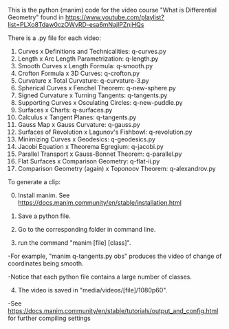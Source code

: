 
This is the python (manim) code for the video course "What is Differential Geometry" found in 
https://www.youtube.com/playlist?list=PLXo8Tdaw0czOWyRD-esa6mNajlPZnjHQs

There is a .py file for each video:

1. Curves x Definitions and Technicalities: q-curves.py
2. Length x Arc Length Parametrization: q-length.py
3. Smooth Curves x Length Formula: q-smooth.py 
4. Crofton Formula x 3D Curves: q-crofton.py
5. Curvature x Total Curvature: q-curvature-3.py
6. Spherical Curves x Fenchel Theorem: q-new-sphere.py
7. Signed Curvature x Turning Tangents: q-tangents.py
8. Supporting Curves x Osculating Circles: q-new-puddle.py
9. Surfaces x Charts: q-surfaces.py
10. Calculus x Tangent Planes: q-tangents.py
11. Gauss Map x Gauss Curvature: q-gauss.py
12. Surfaces of Revolution x Lagunov's Fishbowl: q-revolution.py
13. Minimizing Curves x Geodesics: q-geodesics.py
14. Jacobi Equation x Theorema Egregium: q-jacobi.py
15. Parallel Transport x Gauss-Bonnet Theorem: q-parallel.py
16. Flat Surfaces x Comparison Geometry: q-flat-ii.py
17. Comparison Geometry (again) x Toponoov Theorem: q-alexandrov.py

To generate a clip:

0. Install manim. See https://docs.manim.community/en/stable/installation.html

1. Save a python file.

2. Go to the corresponding folder in command line.

3. run the command "manim [file] [class]".
   
-For example, "manim q-tangents.py obs" produces the video of change of coordinates being smooth.

-Notice that each python file contains a large number of classes. 

4. The video is saved in "media/videos/[file]/1080p60".
   
-See https://docs.manim.community/en/stable/tutorials/output_and_config.html for further compiling settings


